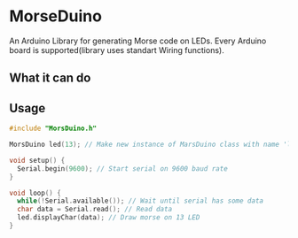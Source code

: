 # MorseDuino

An Arduino Library for generating Morse code on LEDs. Every Arduino board is supported(library uses standart Wiring functions).

## What it can do

## Usage

``` C++
#include "MorsDuino.h"

MorsDuino led(13); // Make new instance of MarsDuino class with name 'led'

void setup() {
  Serial.begin(9600); // Start serial on 9600 baud rate
}

void loop() {
  while(!Serial.available()); // Wait until serial has some data
  char data = Serial.read(); // Read data
  led.displayChar(data); // Draw morse on 13 LED
}
```
